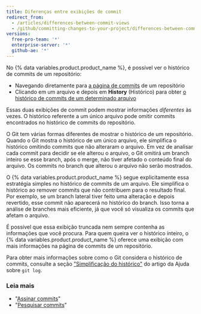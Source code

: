 ```yaml
---
title: Diferenças entre exibições de commit
redirect_from:
  - /articles/differences-between-commit-views
  - /github/committing-changes-to-your-project/differences-between-commit-views
versions:
  free-pro-team: '*'
  enterprise-server: '*'
  github-ae: '*'
---
```


No {% data variables.product.product_name %}, é possível ver o histórico de commits de um repositório:

- Navegando diretamente para [a página de commits](https://github.com/mozilla/rust/commits/master) de um repositório
- Clicando em um arquivo e depois em **History** (Histórico) para obter [o histórico de commits de um determinado arquivo](https://github.com/mozilla/rust/commits/master/README.md)

Essas duas exibições de commit podem mostrar informações _diferentes_ às vezes. O histórico referente a um único arquivo pode omitir commits encontrados no histórico de commits do repositório.

O Git tem várias formas diferentes de mostrar o histórico de um repositório. Quando o Git mostra o histórico de um único arquivo, ele simplifica o histórico omitindo commits que não alteraram o arquivo. Em vez de analisar cada commit para decidir se ele alterou o arquivo, o Git omitirá um branch inteiro se esse branch, após o merge, não tiver afetado o conteúdo final do arquivo. Os commits no branch que alterou o arquivo não serão mostrados.

O {% data variables.product.product_name %} segue explicitamente essa estratégia simples no histórico de commits de um arquivo. Ele simplifica o histórico ao remover commits que não contribuem para o resultado final. Por exemplo, se um branch lateral tiver feito uma alteração e depois revertido, esse commit não aparecerá no histórico do branch. Isso torna a análise de branches mais eficiente, já que você só visualiza os commits que afetam o arquivo.

É possível que essa exibição truncada nem sempre contenha as informações que você procura. Para quem queira ver o histórico inteiro, o {% data variables.product.product_name %} oferece uma exibição com mais informações na página de commits de um repositório.

Para obter mais informações sobre como o Git considera o histórico de commits, consulte a seção ["Simplificação do histórico"](https://git-scm.com/docs/git-log#_history_simplification) do artigo da Ajuda sobre `git log`.

### Leia mais

- "[Assinar commits](/articles/signing-commits)"
- "[Pesquisar commits](/articles/searching-commits)"
